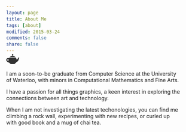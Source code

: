 ```yaml
---
layout: page
title: About Me
tags: [about]
modified: 2015-03-24
comments: false
share: false
---
```

 <i class="fa fa-2x fa-graduation-cap"></i>
 <i class="fa fa-2x fa-terminal"></i>
 <i class="fa fa-2x fa-puzzle-piece"></i>
 <i class="fa fa-2x fa-paint-brush"></i>
 <img style="height:35px;margin-top:-25px;" src="../images/teapot.png">

I am a soon-to-be graduate from Computer Science at the University<br/> 
of Waterloo, with minors in Computational Mathematics and Fine Arts. 

I have a passion for all things graphics, a keen interest in exploring the<br/>
connections between art and technology. 

When I am not investigating the latest techonologies, you can find me<br/>
climbing a rock wall, experimenting with new recipes, or curled up<br/>
with good book and a mug of chai tea.
